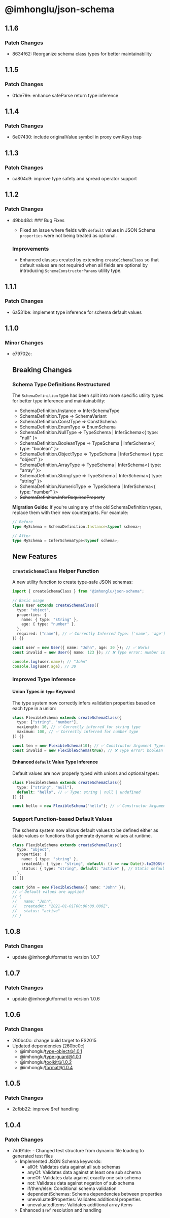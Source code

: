 # @imhonglu/json-schema

## 1.1.6

### Patch Changes

- 8634f62: Reorganize schema class types for better maintainability

## 1.1.5

### Patch Changes

- 01de79e: enhance safeParse return type inference

## 1.1.4

### Patch Changes

- 6e07430: include originalValue symbol in proxy ownKeys trap

## 1.1.3

### Patch Changes

- ca804c9: improve type safety and spread operator support

## 1.1.2

### Patch Changes

- 49bb48d: ### Bug Fixes

  - Fixed an issue where fields with `default` values in JSON Schema `properties` were not being treated as optional.

  ### Improvements

  - Enhanced classes created by extending `createSchemaClass` so that default values are not required when all fields are optional by introducing `SchemaConstructorParams` utility type.

## 1.1.1

### Patch Changes

- 6a531be: implement type inference for schema default values

## 1.1.0

### Minor Changes

- e79702c:

  ## Breaking Changes

  ### Schema Type Definitions Restructured

  The `SchemaDefinition` type has been split into more specific utility types for better type inference and maintainability:

  - SchemaDefinition.Instance => InferSchemaType
  - SchemaDefinition.Type => SchemaVariant
  - SchemaDefinition.ConstType => ConstSchema
  - SchemaDefinition.EnumType => EnumSchema
  - SchemaDefinition.NullType => TypeSchema | InferSchema<{ type: "null" }>
  - SchemaDefinition.BooleanType => TypeSchema | InferSchema<{ type: "boolean" }>
  - SchemaDefinition.ObjectType => TypeSchema | InferSchema<{ type: "object" }>
  - SchemaDefinition.ArrayType => TypeSchema | InferSchema<{ type: "array" }>
  - SchemaDefinition.StringType => TypeSchema | InferSchema<{ type: "string" }>
  - SchemaDefinition.NumericType => TypeSchema | InferSchema<{ type: "number" }>
  - ~~SchemaDefinition.InferRequiredProperty~~

  **Migration Guide:**
  If you're using any of the old SchemaDefinition types, replace them with their new counterparts. For example:

  ```ts
  // Before
  type MySchema = SchemaDefinition.Instance<typeof schema>;

  // After
  type MySchema = InferSchemaType<typeof schema>;
  ```

  ## New Features

  ### `createSchemaClass` Helper Function

  A new utility function to create type-safe JSON schemas:

  ```ts
  import { createSchemaClass } from "@imhonglu/json-schema";

  // Basic usage
  class User extends createSchemaClass({
    type: "object",
    properties: {
      name: { type: "string" },
      age: { type: "number" },
    },
    required: ["name"], // ✅ Correctly Inferred Type: ['name', 'age']
  }) {}

  const user = new User({ name: "John", age: 30 }); // ✅ Works
  const invalid = new User({ name: 123 }); // ❌ Type error: number is not assignable to string

  console.log(user.name); // "John"
  console.log(user.age); // 30
  ```

  ### Improved Type Inference

  #### Union Types in `type` Keyword

  The type system now correctly infers validation properties based on each type in a union:

  ```ts
  class FlexibleSchema extends createSchemaClass({
    type: ["string", "number"],
    maxLength: 10, // ✅ Correctly inferred for string type
    maximum: 100, // ✅ Correctly inferred for number type
  }) {}

  const ten = new FlexibleSchema(10); // ✅ Constructor Argument Type: string | number
  const invalid = new FlexibleSchema(true); // ❌ Type error: boolean is not assignable to string | number
  ```

  #### Enhanced `default` Value Type Inference

  Default values are now properly typed with unions and optional types:

  ```ts
  class FlexibleSchema extends createSchemaClass({
    type: ["string", "null"],
    default: "hello", // ✅ Type: string | null | undefined
  }) {}

  const hello = new FlexibleSchema("hello"); // ✅ Constructor Argument Type: string | null
  ```

  ### Support Function-based Default Values

  The schema system now allows default values to be defined either as static values or functions that generate dynamic values at runtime.

  ```ts
  class FlexibleSchema extends createSchemaClass({
    type: "object",
    properties: {
      name: { type: "string" },
      createdAt: { type: "string", default: () => new Date().toISOString() }, // Dynamic default
      status: { type: "string", default: "active" }, // Static default
    },
  }) {}

  const john = new FlexibleSchema({ name: "John" });
  // ✅ Default values are applied
  // {
  //   name: "John",
  //   createdAt: "2021-01-01T00:00:00.000Z",
  //   status: "active"
  // }
  ```

## 1.0.8

### Patch Changes

- update @imhonglu/format to version 1.0.7

## 1.0.7

### Patch Changes

- update @imhonglu/format to version 1.0.6

## 1.0.6

### Patch Changes

- 260bc0c: change build target to ES2015
- Updated dependencies [260bc0c]
  - @imhonglu/type-object@1.0.1
  - @imhonglu/type-guard@1.0.1
  - @imhonglu/toolkit@1.0.2
  - @imhonglu/format@1.0.4

## 1.0.5

### Patch Changes

- 2cfbb22: improve $ref handling

## 1.0.4

### Patch Changes

- 7dd91de: - Changed test structure from dynamic file loading to generated test files
  - Implemented JSON Schema keywords:
    - allOf: Validates data against all sub schemas
    - anyOf: Validates data against at least one sub schema
    - oneOf: Validates data against exactly one sub schema
    - not: Validates data against negation of sub schema
    - if/then/else: Conditional schema validation
    - dependentSchemas: Schema dependencies between properties
    - unevaluatedProperties: Validates additional properties
    - unevaluatedItems: Validates additional array items
  - Enhanced `$ref` resolution and handling

